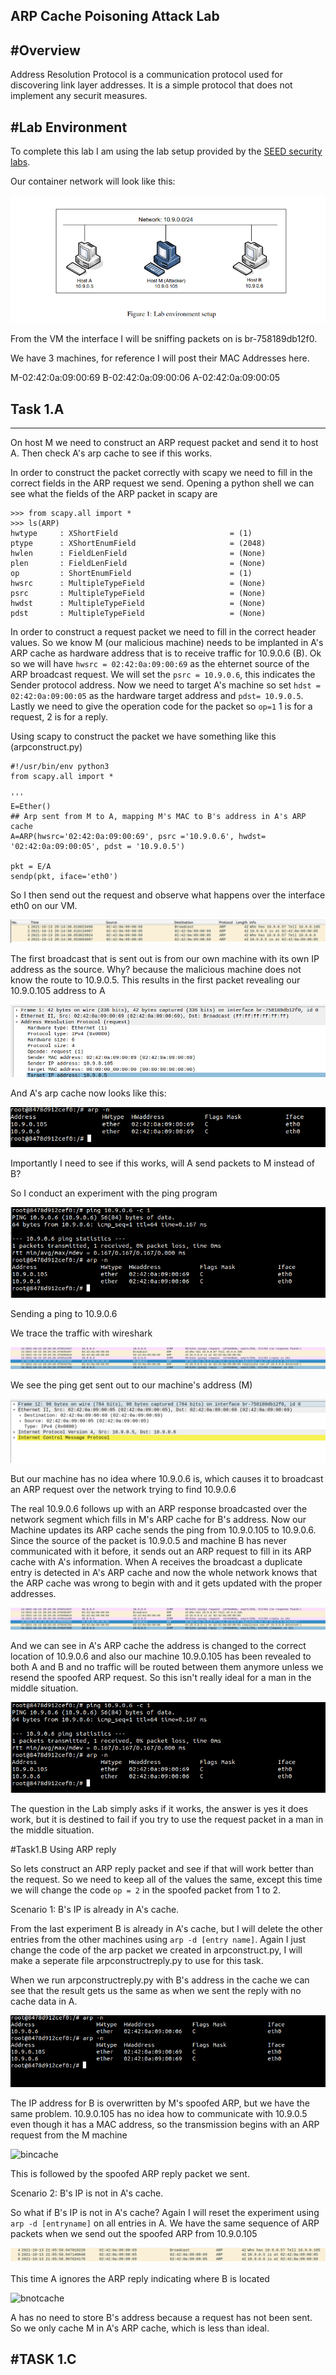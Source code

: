 ARP Cache Poisoning Attack Lab
-------------------------------

#Overview
---------

Address Resolution Protocol is a communication protocol used for discovering link layer addresses. It is a simple protocol that does not implement any securit measures. 


#Lab Environment
----------------

To complete this lab I am using the lab setup provided by the [SEED security labs](https://seedsecuritylabs.org/Labs_20.04/Files/ARP_Attack/ARP_Attack.pdf).

Our container network will look like this:

![arpnetwork](img/arpnetwork.png)

From the VM the interface I will be sniffing packets on is br-758189db12f0.

We have 3 machines, for reference I will post their MAC Addresses here.

M-02:42:0a:09:00:69
B-02:42:0a:09:00:06 
A-02:42:0a:09:00:05 

## Task 1.A
------------
On host M we need to construct an ARP request packet and send it to host A. Then check A's arp cache to see if this works.

In order to construct the packet correctly with scapy we need to fill in the correct fields in the ARP request we send.
Opening a python shell we can see what the fields of the ARP packet in scapy are

```python3
>>> from scapy.all import *
>>> ls(ARP)
hwtype     : XShortField                         = (1)
ptype      : XShortEnumField                     = (2048)
hwlen      : FieldLenField                       = (None)
plen       : FieldLenField                       = (None)
op         : ShortEnumField                      = (1)
hwsrc      : MultipleTypeField                   = (None)
psrc       : MultipleTypeField                   = (None)
hwdst      : MultipleTypeField                   = (None)
pdst       : MultipleTypeField                   = (None)
```

In order to construct a request packet we need to fill in the correct header values. So we know M (our malicious machine) needs to be implanted in A's ARP cache as hardware address that is to receive traffic for 10.9.0.6 (B). Ok so we will have
`hwsrc = 02:42:0a:09:00:69` as the ehternet source of the ARP broadcast request. We will set the `psrc = 10.9.0.6`, this indicates the Sender protocol address. Now we need to target A's machine so set `hdst = 02:42:0a:09:00:05` as the hardware target address and `pdst= 10.9.0.5`. Lastly we need to give the operation code for the packet so `op=1` 1 is for a request, 2 is for a reply.

Using scapy to construct the packet we have something like this (arpconstruct.py)
```python3
#!/usr/bin/env python3
from scapy.all import *

'''
E=Ether()
## Arp sent from M to A, mapping M's MAC to B's address in A's ARP cache
A=ARP(hwsrc='02:42:0a:09:00:69', psrc ='10.9.0.6', hwdst= '02:42:0a:09:00:05', pdst = '10.9.0.5')

pkt = E/A
sendp(pkt, iface='eth0')
```

So I then send out the request and observe what happens over the interface eth0 on our VM.

![wshark1request](img/wshark1request.png)

The first broadcast that is sent out is from our own machine with its own IP address as the source. Why? because the malicious machine does not know the route to 10.9.0.5. This results in the first packet revealing our 10.9.0.105 address to A

![firstpacketrequest](img/firstpacketrequest.png)

And A's arp cache now looks like this:

![aarpcacherequest](img/aarpcacherequest.png)


Importantly I need to see if this works, will A send packets to M instead of B?

So I conduct an experiment with the ping program

![doesrequestwork](img/doesrequestwork.png)

Sending a ping to 10.9.0.6

We trace the traffic with wireshark

![duplicatedetected](img/duplicatedetected.png)

We see the ping get sent out to our machine's address (M) 

![ping](img/ping.png)

But our machine has no idea where 10.9.0.6 is, which causes it to broadcast an ARP request over the network trying to find 10.9.0.6

The real 10.9.0.6 follows up with an ARP response broadcasted over the network segment which fills in M's ARP cache for B's address. Now our Machine updates its ARP cache sends the ping from 10.9.0.105 to 10.9.0.6. Since the source of the packet is 10.9.0.5 and machine B has never communicated with it before, it sends out an ARP request to fill in its ARP cache with A's information. When A receives the broadcast a duplicate entry is detected in A's ARP cache and now the whole network knows that the ARP cache was wrong to begin with and it gets updated with the proper addresses.

![duplicatedetected](img/duplicatedetected.png) 

And we can see in A's ARP cache the address is changed to the correct location of 10.9.0.6 and also our machine 10.9.0.105 has been revealed to both A and B and no traffic will be routed between them anymore unless we resend the spoofed ARP request. So this isn't really ideal for a man in the middle situation.

![doesrequestwork](img/doesrequestwork.png)

The question in the Lab simply asks if it works, the answer is yes it does work, but it is destined to fail if you try to use the request packet in a man in the middle situation.

#Task1.B Using ARP reply

So lets construct an ARP reply packet and see if that will work better than the request. So we need to keep all of the values the same, except this time we will change the code `op = 2` in the spoofed packet from 1 to 2.

Scenario 1: B's IP is already in A's cache.

From the last experiment B is already in A's cache, but I will delete the other entries from the other machines using `arp -d [entry name]`. Again I just change the code of the arp packet we created in arpconstruct.py, I will make a seperate file arpconstructreply.py to use for this task.

When we run arpconstructreply.py with B's address in the cache we can see that the result gets us the same as when we sent the reply with no cache data in A.

![resultBincache](img/resultBincache.png)

The IP address for B is overwritten by M's spoofed ARP, but we have the same problem. 10.9.0.105 has no idea how to communicate with 10.9.0.5 even though it has a MAC address, so the transmission begins with an ARP request from the M machine

![bincache](bincache.png)

This is followed by the spoofed ARP reply packet we sent.

Scenario 2: B's IP is not in A's cache.

So what if B's IP is not in A's cache? Again I will reset the experiment using `arp -d [entryname]` on all entries in A.
We have the same sequence of ARP packets when we send out the spoofed ARP from 10.9.0.105

![resultbnotcached](img/resultbnotcached.png)

This time A ignores the ARP reply indicating where B is located

![bnotcache](img/bnotcache)

A has no need to store B's address because a request has not been sent. So we only cache M in A's ARP cache, which is less than ideal.

#TASK 1.C
-------------------

